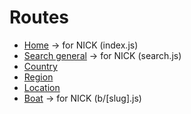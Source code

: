 # Routes

- [Home](http://localhost:3869) &rarr; for NICK (index.js)
- [Search general](http://localhost:3869/search) &rarr; for NICK (search.js)
- [Country](http://localhost:3869/s/deutschland)
- [Region](http://localhost:3869/s/deutschland/mecklenburgische-seenplatte)
- [Location](http://localhost:3869/s/deutschland/mecklenburgische-seenplatte/mueritz)
- [Boat](http://localhost:3869/b/12-gruno-marco-860-ak) &rarr; for NICK (b/[slug].js)
